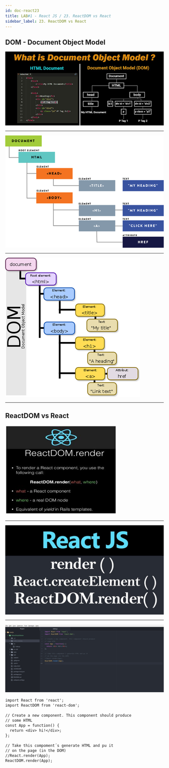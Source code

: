 ```yaml
---
id: doc-react23
title: LAB#1 - React JS / 23. ReactDOM vs React
sidebar_label: 23. ReactDOM vs React
---
```


## DOM - Document Object Model


![alt text](.\assets\React_Imagem8_1.jpg)


---



![alt text](.\assets\React_Imagem8_1.png)


---



![alt text](.\assets\React_Imagem8_2.png)


---

## ReactDOM vs React


![alt text](.\assets\React_Imagem8_2.jpg)


---

![alt text](.\assets\React_Imagem8_3.jpg)


---



![alt text](.\assets\React_Imagem8_4.jpg)



~~~
import React from 'react';
import ReactDOM from 'react-dom';

// Create a new component. This component should produce
// some HTML
const App = function() {
  return <div> hi!</div>;
};

// Take this compoment´s generate HTML and pu it
// on the page (in the DOM)
//React.render(App);
ReactDOM.render(App);

~~~